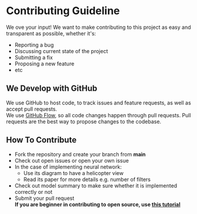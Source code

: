 # Contributing Guideline

We ove your input! We want to make contributing to this project as easy and 
transparent as possible, whether it's:
* Reporting a bug
* Discussing current state of the project
* Submitting a fix
* Proposing a new feature
* etc

## We Develop with GitHub

We use GitHub to host code, to track issues and feature requests, as well as
accept pull requests.  
We use [GitHub Flow](https://guides.github.com/introduction/flow/), so all 
code changes happen through pull requests. Pull requests are the best way to 
propose changes to the codebase.

## How To Contribute

* Fork the repository and create your branch from **main**
* Check out open issues or open your own issue
* In the case of implementing neural network:
    * Use its diagram to have a helicopter view 
    * Read its paper for more details e.g. number of filters
* Check out model summary to make sure whether it is implemented correctly or not
* Submit your pull request  
**If you are beginner in contributing to open source, use [this tutorial](https://medium.com/@d.kang/git-workflow-for-projects-cheat-sheet-35c3e51fb07c)**  
